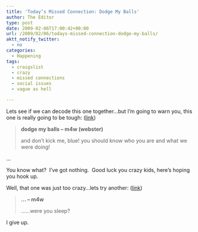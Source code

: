 ```yaml
---
title: 'Today’s Missed Connection: Dodge My Balls'
author: The Editor
type: post
date: 2009-02-06T17:00:42+00:00
url: /2009/02/06/todays-missed-connection-dodge-my-balls/
aktt_notify_twitter:
  - no
categories:
  - Happening
tags:
  - craigslist
  - crazy
  - missed connections
  - social issues
  - vague as hell

---
```

Lets see if we can decode this one together&#8230;but I&#8217;m going to warn you, this one is really going to be tough: ([link][1])

> **dodge my balls &#8211; m4w (webster)**
> 
> and don&#8217;t kick me, blue! you should know who you are and what we were doing!

&#8230;

You know what?  I&#8217;ve got nothing.  Good luck you crazy kids, here&#8217;s hoping you hook up.

Well, that one was just too crazy&#8230;lets try another: ([link][2])

> **&#8230; &#8211; m4w**
> 
> &#8230;&#8230;were you sleep?

I give up.

 [1]: http://stlouis.craigslist.org/mis/1022284843.html
 [2]: http://stlouis.craigslist.org/mis/1020168097.html